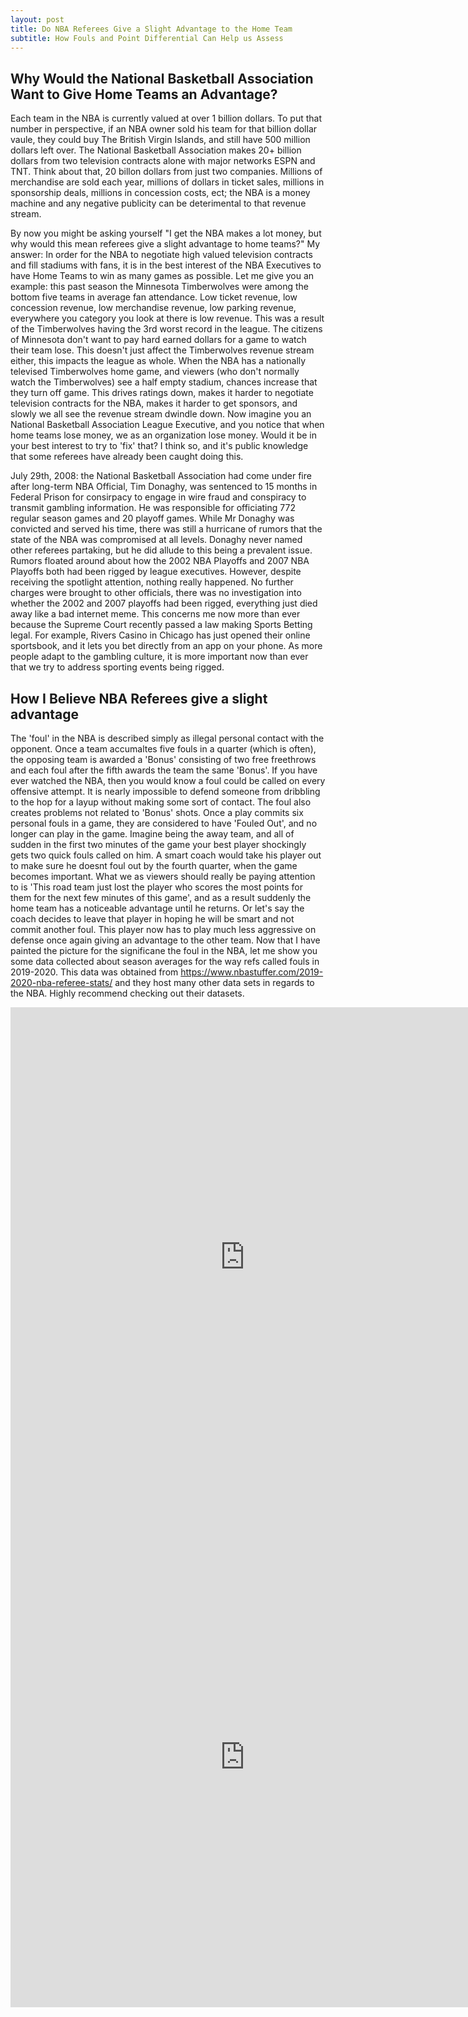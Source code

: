 ```yaml
---
layout: post
title: Do NBA Referees Give a Slight Advantage to the Home Team
subtitle: How Fouls and Point Differential Can Help us Assess
---
```



## Why Would the National Basketball Association Want to Give Home Teams an Advantage?
Each team in the NBA is currently valued at over 1 billion dollars. To put that number in perspective, if an NBA owner sold his team for that billion dollar vaule, they could buy The British Virgin Islands, and still have 500 million dollars left over. The National Basketball Association makes 20+ billion dollars from two television contracts alone with major networks ESPN and TNT. Think about that, 20 billon dollars from just two companies. Millions of merchandise are sold each year, millions of dollars in ticket sales, millions in sponsorship deals, millions in concession costs, ect; the NBA is a money machine and any negative publicity can be deterimental to that revenue stream.

By now you might be asking yourself "I get the NBA makes a lot money, but why would this mean referees give a slight advantage to home teams?" My answer: In order for the NBA to negotiate high valued television contracts and fill stadiums with fans, it is in the best interest of the NBA Executives to have Home Teams to win as many games as possible. Let me give you an example: this past season the Minnesota Timberwolves were among the bottom five teams in average fan attendance. Low ticket revenue, low concession revenue, low merchandise revenue, low parking revenue, everywhere you category you look at there is low revenue. This was a result of the Timberwolves having the 3rd worst record in the league. The citizens of Minnesota don't want to pay hard earned dollars for a game to watch their team lose. This doesn't just affect the Timberwolves revenue stream either, this impacts the league as whole. When the NBA has a nationally televised Timberwolves home game, and viewers (who don't normally watch the Timberwolves) see a half empty stadium, chances increase that they turn off game. This drives ratings down, makes it harder to negotiate television contracts for the NBA, makes it harder to get sponsors, and slowly we all see the revenue stream dwindle down. Now imagine you an National Basketball Association League Executive, and you notice that when home teams lose money, we as an organization lose money. Would it be in your best interest to try to 'fix' that? I think so, and it's public knowledge that some referees have already been caught doing this.

July 29th, 2008: the National Basketball Association had come under fire after long-term NBA Official, Tim Donaghy, was sentenced to 15 months in Federal Prison for consirpacy to engage in wire fraud and conspiracy to transmit gambling information. He was responsible for officiating 772 regular season games and 20 playoff games. While Mr Donaghy was convicted and served his time, there was still a hurricane of rumors that the state of the NBA was compromised at all levels. Donaghy never named other referees partaking, but he did allude to this being a prevalent issue. Rumors floated around about how the 2002 NBA Playoffs and 2007 NBA Playoffs both had been rigged by league executives. However, despite receiving the spotlight attention, nothing really happened. No further charges were brought to other officials, there was no investigation into whether the 2002 and 2007 playoffs had been rigged, everything just died away like a bad internet meme. This concerns me now more than ever because the Supreme Court recently passed a law making Sports Betting legal. For example, Rivers Casino in Chicago has just opened their online sportsbook, and it lets you bet directly from an app on your phone. As more people adapt to the gambling culture, it is more important now than ever that we try to address sporting events being rigged.

## How I Believe NBA Referees give a slight advantage
  The 'foul' in the NBA is described simply as illegal personal contact with the opponent. Once a team accumaltes five fouls in a quarter (which is often), the opposing team is awarded a 'Bonus' consisting of two free freethrows and each foul after the fifth awards the team the same 'Bonus'. If you have ever watched the NBA, then you would know a foul could be called on every offensive attempt. It is nearly impossible to defend someone from dribbling to the hop for a layup without making some sort of contact. 
  The foul also creates problems not related to 'Bonus' shots. Once a play commits six personal fouls in a game, they are considered to have 'Fouled Out', and no longer can play in the game. Imagine being the away team, and all of sudden in the first two minutes of the game your best player shockingly gets two quick fouls called on him. A smart coach would take his player out to make sure he doesnt foul out by the fourth quarter, when the game becomes important. What we as viewers should really be paying attention to is 'This road team just lost the player who scores the most points for them for the next few minutes of this game', and as a result suddenly the home team has a noticeable advantage until he returns. Or let's say the coach decides to leave that player in hoping he will be smart and not commit another foul. This player now has to play much less aggressive on defense once again giving an advantage to the other team.
  Now that I have painted the picture for the significane the foul in the NBA, let me show you some data collected about season averages for the way refs called fouls in 2019-2020. This data was obtained from https://www.nbastuffer.com/2019-2020-nba-referee-stats/ and they host many other data sets in regards to the NBA. Highly recommend checking out their datasets.

<iframe style="border-width:0" src="https://charts.sharpdesigndigital.com/lucas-fig22.html" width="750" height="800"> </iframe>


<iframe style="border-width:0" src="https://charts.sharpdesigndigital.com/lucas-fig1.html" width="750" height="800"> </iframe>
